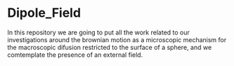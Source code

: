 # Dipole_Field
In this repository we are going to put all the work related to our investigations around the brownian motion as a microscopic mechanism for the macroscopic difusion restricted to the surface of a sphere, and we comtemplate the presence of an external field.
